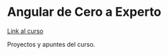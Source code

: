 # Angular de Cero a Experto

[Link al curso](https://www.udemy.com/course/angular-fernando-herrera)

Proyectos y apuntes del curso.
